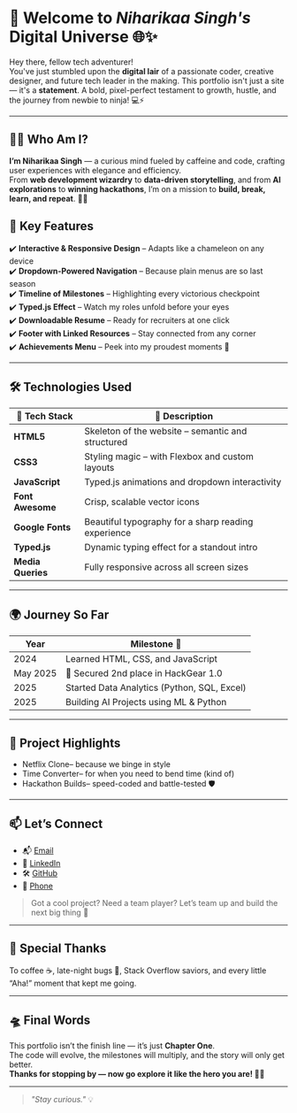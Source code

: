 # 🚀 Welcome to *Niharikaa Singh's* Digital Universe 🌐✨

Hey there, fellow tech adventurer!  
You've just stumbled upon the **digital lair** of a passionate coder, creative designer, and future tech leader in the making. This portfolio isn't just a site — it's a **statement**. A bold, pixel-perfect testament to growth, hustle, and the journey from newbie to ninja! 💻⚡

---

## 👩‍💻 Who Am I?

**I’m Niharikaa Singh** — a curious mind fueled by caffeine and code, crafting user experiences with elegance and efficiency.  
From **web development wizardry** to **data-driven storytelling**, and from **AI explorations** to **winning hackathons**, I’m on a mission to **build, break, learn, and repeat**. 🚧🔁


## 🔑 Key Features

✔️ **Interactive & Responsive Design** – Adapts like a chameleon on any device  
✔️ **Dropdown-Powered Navigation** – Because plain menus are so last season  
✔️ **Timeline of Milestones** – Highlighting every victorious checkpoint  
✔️ **Typed.js Effect** – Watch my roles unfold before your eyes  
✔️ **Downloadable Resume** – Ready for recruiters at one click  
✔️ **Footer with Linked Resources** – Stay connected from any corner  
✔️ **Achievements Menu** – Peek into my proudest moments 🎉

---

## 🛠️ Technologies Used

| 🧩 Tech Stack         | 🔧 Description                                      |
|----------------------|-----------------------------------------------------|
| **HTML5**            | Skeleton of the website – semantic and structured   |
| **CSS3**             | Styling magic – with Flexbox and custom layouts     |
| **JavaScript**       | Typed.js animations and dropdown interactivity      |
| **Font Awesome**     | Crisp, scalable vector icons                        |
| **Google Fonts**     | Beautiful typography for a sharp reading experience |
| **Typed.js**         | Dynamic typing effect for a standout intro          |
| **Media Queries**    | Fully responsive across all screen sizes            |

---

## 🌍 Journey So Far

| Year       | Milestone 🚩                             |
|------------|------------------------------------------|
| 2024       | Learned HTML, CSS, and JavaScript        |
| May 2025   | 🥈 Secured 2nd place in HackGear 1.0      |
| 2025       | Started Data Analytics (Python, SQL, Excel) |
| 2025       | Building AI Projects using ML & Python   |

---

## 🧾 Project Highlights

- Netflix Clone– because we binge in style  
- Time Converter– for when you need to bend time (kind of)  
- Hackathon Builds– speed-coded and battle-tested 🛡️

---

## 📫 Let’s Connect

- 📬 [Email](mailto:imnsingh23@gmail.com)  
- 🧠 [LinkedIn](https://www.linkedin.com/in/niharikaa-singh-b065b9361)  
- 🛠️ [GitHub](https://github.com/NiharikaaSingh21)  
- 📱 [Phone](tel:+917302098963)  

> Got a cool project? Need a team player? Let’s team up and build the next big thing 🚀

---

## 💖 Special Thanks

To coffee ☕, late-night bugs 🐛, Stack Overflow saviors, and every little “Aha!” moment that kept me going.

---

## 🛸 Final Words

This portfolio isn’t the finish line — it’s just **Chapter One**.  
The code will evolve, the milestones will multiply, and the story will only get better.  
**Thanks for stopping by — now go explore it like the hero you are! 🦸‍♀️**

---

> _"Stay curious."_ 💡
